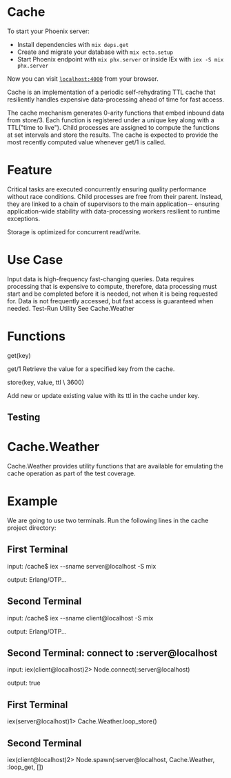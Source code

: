 # Cache

To start your Phoenix server:

  * Install dependencies with `mix deps.get`
  * Create and migrate your database with `mix ecto.setup`
  * Start Phoenix endpoint with `mix phx.server` or inside IEx with `iex -S mix phx.server`

Now you can visit [`localhost:4000`](http://localhost:4000) from your browser.

 
Cache is an implementation of a periodic self-rehydrating TTL cache that resiliently handles expensive data-processing ahead of time for fast access.

The cache mechanism generates 0-arity functions that embed inbound data from store/3. Each function is registered under a unique key along with a TTL("time to live"). Child processes are assigned to compute the functions at set intervals and store the results. The cache is expected to provide the most recently computed value whenever get/1 is called.

# Feature

Critical tasks are executed concurrently ensuring quality performance without race conditions.
Child processes are free from their parent. Instead, they are linked to a chain of supervisors to the main application-- ensuring application-wide stability with data-processing workers resilient to runtime exceptions.

Storage is optimized for concurrent read/write.

# Use Case

Input data is high-frequency fast-changing queries.
Data requires processing that is expensive to compute, therefore, data processing must start and be completed before it is needed, not when it is being requested for.
Data is not frequently accessed, but fast access is guaranteed when needed.
Test-Run Utility
See Cache.Weather


# Functions

get(key)

get/1 Retrieve the value for a specified key from the cache.

store(key, value, ttl \\ 3600)

Add new or update existing value with its ttl in the cache under key.

## Testing 

# Cache.Weather
Cache.Weather provides utility functions that are available for emulating the cache operation as part of the test coverage.

# Example
We are going to use two terminals. Run the following lines in the cache project directory:

## First Terminal
input: /cache$ iex --sname server@localhost -S mix

output: Erlang/OTP...

## Second Terminal
input: /cache$ iex --sname client@localhost -S mix

output: Erlang/OTP...

## Second Terminal: connect to :server@localhost
input: iex(client@localhost)2> Node.connect(:server@localhost)

output: true

## First Terminal
iex(server@localhost)1> Cache.Weather.loop_store()

## Second Terminal
iex(client@localhost)2> Node.spawn(:server@localhost, Cache.Weather, :loop_get, [])
